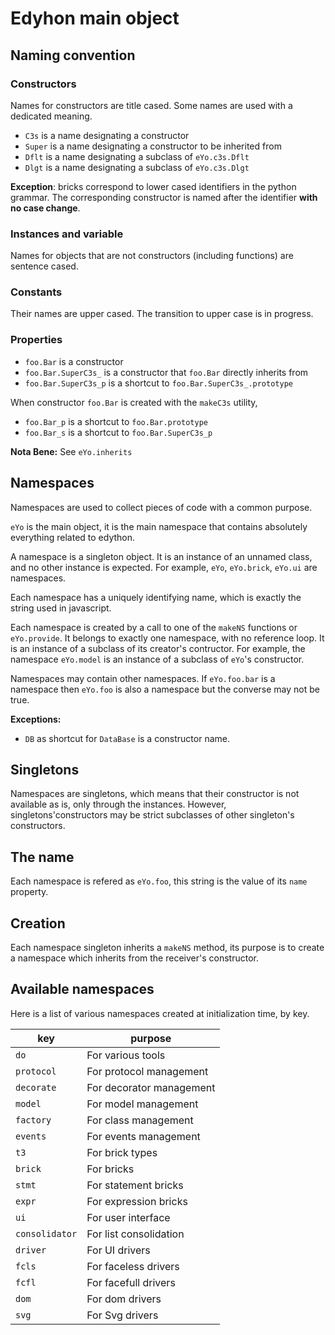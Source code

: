 # Edyhon main object

## Naming convention

### Constructors
Names for constructors are title cased.
Some names are used with a dedicated meaning.

- `C3s` is a name designating a constructor
- `Super` is a name designating a constructor to be inherited from
- `Dflt` is a name designating a subclass of `eYo.c3s.Dflt`
- `Dlgt` is a name designating a subclass of `eYo.c3s.Dlgt`

**Exception**: bricks correspond to lower cased identifiers in the python grammar. The corresponding constructor is named after the identifier **with no case change**.

### Instances and variable
Names for objects that are not constructors (including functions) are sentence cased.

### Constants

Their names are upper cased.
The transition to upper case is in progress.

### Properties

- `foo.Bar` is a constructor
- `foo.Bar.SuperC3s_` is a constructor that `foo.Bar` directly inherits from
- `foo.Bar.SuperC3s_p` is a shortcut to `foo.Bar.SuperC3s_.prototype`

When constructor `foo.Bar` is created with the `makeC3s` utility,

- `foo.Bar_p` is a shortcut to `foo.Bar.prototype`
- `foo.Bar_s` is a shortcut to `foo.Bar.SuperC3s_p`

**Nota Bene:** See `eYo.inherits` 

## Namespaces

Namespaces are used to collect pieces of code with a common purpose.

`eYo` is the main object, it is the main namespace that contains absolutely everything related to edython.

A namespace is a singleton object. It is an instance of an unnamed class, and no other instance is expected.
For example, `eYo`, `eYo.brick`, `eYo.ui` are namespaces.

Each namespace has a uniquely identifying name,
which is exactly the string used in javascript.

Each namespace is created by a call to one of the `makeNS` functions or `eYo.provide`.
It belongs to exactly one namespace, with no reference loop.
It is an instance of a subclass of its creator's contructor.
For example, the namespace `eYo.model` is an instance of a subclass of `eYo`'s constructor.

Namespaces may contain other namespaces.
If `eYo.foo.bar` is a namespace then `eYo.foo` is also a namespace but the converse may not be true.

**Exceptions:**

- `DB` as shortcut for `DataBase` is a constructor name.

## Singletons
Namespaces are singletons, which means that their constructor is not available as is, only through the instances.
However, singletons'constructors may be strict subclasses of other singleton's constructors.

## The name
Each namespace is refered as `eYo.foo`, this string is the value of its `name` property.

## Creation

Each namespace singleton inherits a `makeNS` method, its purpose is to create a namespace which inherits from the receiver's constructor.

## Available namespaces

Here is a list of various namespaces created at initialization time, by key.

| key | purpose |
|-----|---------|
| `do` | For various tools |
| `protocol` | For protocol management |
| `decorate` | For decorator management |
| `model` | For model management |
| `factory` | For class management |
| `events` | For events management |
| `t3` | For brick types |
| `brick` | For bricks |
| `stmt` | For statement bricks |
| `expr` | For expression bricks |
| `ui` | For user interface |
| `consolidator` | For list consolidation |
| `driver` | For UI drivers |
| `fcls` | For faceless drivers |
| `fcfl` | For facefull drivers |
| `dom` | For dom drivers |
| `svg` | For Svg drivers |

